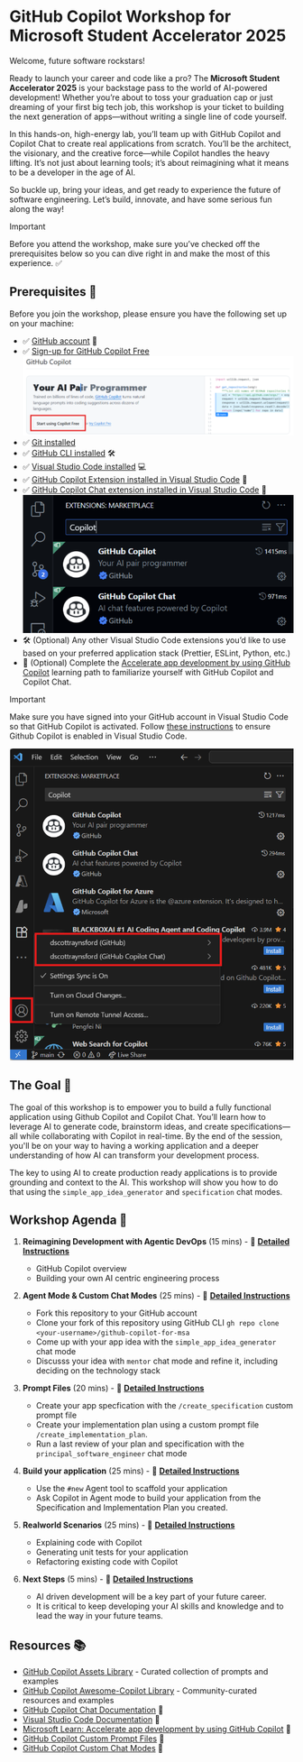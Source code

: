 # GitHub Copilot Workshop for Microsoft Student Accelerator 2025

Welcome, future software rockstars!

Ready to launch your career and code like a pro? The **Microsoft Student Accelerator 2025** is your backstage pass to the world of AI-powered development! Whether you’re about to toss your graduation cap or just dreaming of your first big tech job, this workshop is your ticket to building the next generation of apps—without writing a single line of code yourself.

In this hands-on, high-energy lab, you’ll team up with GitHub Copilot and Copilot Chat to create real applications from scratch. You’ll be the architect, the visionary, and the creative force—while Copilot handles the heavy lifting. It’s not just about learning tools; it’s about reimagining what it means to be a developer in the age of AI.

So buckle up, bring your ideas, and get ready to experience the future of software engineering. Let’s build, innovate, and have some serious fun along the way!

> [!IMPORTANT]
> Before you attend the workshop, make sure you’ve checked off the prerequisites below so you can dive right in and make the most of this experience. ✅

## Prerequisites 📝

Before you join the workshop, please ensure you have the following set up on your machine:

- ✅ [GitHub account](https://github.com/) 🐙
- ✅ [Sign-up for GitHub Copilot Free](https://github.com/settings/copilot/features)
    ![GitHub Copilot Free Sign-up](images/github-copilot-free-signup.png)
- ✅ [Git installed](https://git-scm.com/)
- ✅ [GitHub CLI installed](https://cli.github.com/) 🛠️
- ✅ [Visual Studio Code installed](https://code.visualstudio.com/) 💻
- ✅ [GitHub Copilot Extension installed in Visual Studio Code](https://marketplace.visualstudio.com/items?itemName=GitHub.copilot) 🤖
- ✅ [GitHub Copilot Chat extension installed in Visual Studio Code](https://marketplace.visualstudio.com/items?itemName=GitHub.copilot-chat) 💬
    ![GitHub Copilot Chat Extensions](images/vscode-github-copilot-extensions.png)
- 🛠️ (Optional) Any other Visual Studio Code extensions you’d like to use based on your preferred application stack (Prettier, ESLint, Python, etc.)
- 📖 (Optional) Complete the [Accelerate app development by using GitHub Copilot](https://learn.microsoft.com/en-us/training/paths/accelerate-app-development-using-github-copilot/) learning path to familiarize yourself with GitHub Copilot and Copilot Chat.

> [!IMPORTANT]
> Make sure you have signed into your GitHub account in Visual Studio Code so that GitHub Copilot is activated.
> Follow [these instructions](https://code.visualstudio.com/docs/copilot/setup) to ensure Github Copilot is enabled in Visual Studio Code.

![Signin to Github in Visual Studio Code](images/vscode-signin-to-github.png)

## The Goal 🎯

The goal of this workshop is to empower you to build a fully functional application using Github Copilot and Copilot Chat. You’ll learn how to leverage AI to generate code, brainstorm ideas, and create specifications—all while collaborating with Copilot in real-time. By the end of the session, you'll be on your way to having a working application and a deeper understanding of how AI can transform your development process.

The key to using AI to create production ready applications is to provide grounding and context to the AI. This workshop will show you how to do that using the `simple_app_idea_generator` and `specification` chat modes.

## Workshop Agenda 📅

1. **Reimagining Development with Agentic DevOps** (15 mins) - 📖 [**Detailed Instructions**](workshop-step-1-reimagining-development-with-agentic-devops.md)
   - GitHub Copilot overview
   - Building your own AI centric engineering process

2. **Agent Mode & Custom Chat Modes** (25 mins) - 📖 [**Detailed Instructions**](workshop-step-2-agent-mode-and-custom-chat-modes.md)
   - Fork this repository to your GitHub account
   - Clone your fork of this repository using GitHub CLI `gh repo clone <your-username>/github-copilot-for-msa`
   - Come up with your app idea with the `simple_app_idea_generator` chat mode
   - Discusss your idea with `mentor` chat mode and refine it, including deciding on the technology stack

3. **Prompt Files** (20 mins) - 📖 [**Detailed Instructions**](workshop-step-3-prompt-files.md)
   - Create your app specfication with the `/create_specification` custom prompt file
   - Create your implementation plan using a custom prompt file `/create_implementation_plan`.
   - Run a last review of your plan and specification with the `principal_software_engineer` chat mode

4. **Build your application** (25 mins) - 📖 [**Detailed Instructions**](workshop-step-4-build-your-application.md)
   - Use the `#new` Agent tool to scaffold your application
   - Ask Copilot in Agent mode to build your application from the Specification and Implementation Plan you created.

5. **Realworld Scenarios** (25 mins) - 📖 [**Detailed Instructions**](workshop-step-5-realworld-scenarios.md)
   - Explaining code with Copilot
   - Generating unit tests for your application
   - Refactoring existing code with Copilot

6. **Next Steps** (5 mins) - 📖 [**Detailed Instructions**](workshop-step-6-next-steps.md)
    - AI driven development will be a key part of your future career.
    - It is critical to keep developing your AI skills and knowledge and to lead the way in your future teams.

## Resources 📚

- [GitHub Copilot Assets Library](https://github.com/PlagueHO/github-copilot-assets-library) - Curated collection of prompts and examples
- [GitHub Copilot Awesome-Copilot Library](https://github.com/github/awesome-copilot) - Community-curated resources and examples
- [GitHub Copilot Chat Documentation](https://docs.github.com/en/copilot/chat) 📖
- [Visual Studio Code Documentation](https://code.visualstudio.com/docs) 📖
- [Microsoft Learn: Accelerate app development by using GitHub Copilot](https://learn.microsoft.com/en-us/training/paths/accelerate-app-development-using-github-copilot/) 📖
- [GitHub Copilot Custom Prompt Files](https://code.visualstudio.com/docs/copilot/copilot-customization#_prompt-files-experimental) 📖
- [GitHub Copilot Custom Chat Modes](https://code.visualstudio.com/docs/copilot/chat/chat-modes#_custom-chat-modes) 📖
